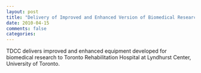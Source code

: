 ```yaml
---
layout: post
title: "Delivery of Improved and Enhanced Version of Biomedical Research Equipment"
date: 2010-04-15
comments: false
categories: 
---
```

TDCC delivers improved and enhanced equipment developed for biomedical research to Toronto Rehabilitation Hospital at Lyndhurst Center, University of Toronto.